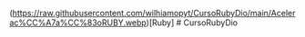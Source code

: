 (https://raw.githubusercontent.com/wilhiamopyt/CursoRubyDio/main/Acelerac%CC%A7a%CC%83oRUBY.webp)[Ruby] # CursoRubyDio
